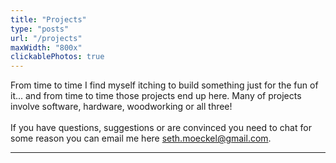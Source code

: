 ```yaml
---
title: "Projects"
type: "posts"
url: "/projects"
maxWidth: "800x"
clickablePhotos: true
---
```


From time to time I find myself itching to build something just for the fun of it... and from time to time those projects end up here. 
Many of projects involve software, hardware, woodworking or all three!
\
\
If you have questions, suggestions or are convinced you need to chat for some reason you can email me here [seth.moeckel@gmail.com](mailto:seth.moeckel@gmail.com).

---
&nbsp;
&nbsp;